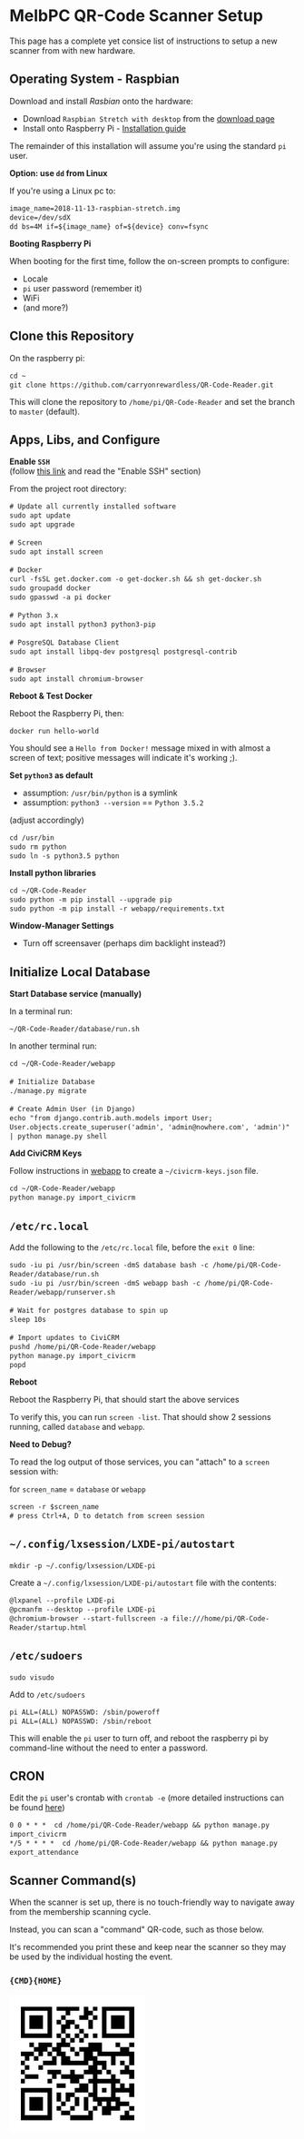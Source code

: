 # MelbPC QR-Code Scanner Setup

This page has a complete yet consice list of instructions to setup a new
scanner from with new hardware.

## Operating System - Raspbian

Download and install _Rasbian_ onto the hardware:

* Download `Raspbian Stretch with desktop` from the [download page](https://www.raspberrypi.org/downloads/raspbian/)
* Install onto Raspberry Pi - [Installation guide](https://www.raspberrypi.org/documentation/installation/installing-images/README.md)

The remainder of this installation will assume you're using the standard
`pi` user.

**Option: use `dd` from Linux**

If you're using a Linux pc to:

```
image_name=2018-11-13-raspbian-stretch.img
device=/dev/sdX
dd bs=4M if=${image_name} of=${device} conv=fsync
```

**Booting Raspberry Pi**

When booting for the first time, follow the on-screen prompts to configure:

* Locale
* `pi` user password (remember it)
* WiFi
* (and more?)

## Clone this Repository

On the raspberry pi:

```
cd ~
git clone https://github.com/carryonrewardless/QR-Code-Reader.git
```

This will clone the repository to `/home/pi/QR-Code-Reader` and set
the branch to `master` (default).

## Apps, Libs, and Configure

**Enable `SSH`**\
(follow [this link](https://www.raspberrypi.org/documentation/remote-access/ssh/) and read the "Enable SSH" section)

From the project root directory:

```
# Update all currently installed software
sudo apt update
sudo apt upgrade

# Screen
sudo apt install screen

# Docker
curl -fsSL get.docker.com -o get-docker.sh && sh get-docker.sh
sudo groupadd docker
sudo gpasswd -a pi docker

# Python 3.x
sudo apt install python3 python3-pip

# PosgreSQL Database Client
sudo apt install libpq-dev postgresql postgresql-contrib

# Browser
sudo apt install chromium-browser
```

**Reboot & Test Docker**

Reboot the Raspberry Pi, then:

```
docker run hello-world
```

You should see a `Hello from Docker!` message mixed in with almost a screen
of text; positive messages will indicate it's working ;).

**Set `python3` as default**

* assumption: `/usr/bin/python` is a symlink
* assumption: `python3 --version` == `Python 3.5.2`

(adjust accordingly)

```
cd /usr/bin
sudo rm python
sudo ln -s python3.5 python
```

**Install python libraries**

```
cd ~/QR-Code-Reader
sudo python -m pip install --upgrade pip
sudo python -m pip install -r webapp/requirements.txt
```

**Window-Manager Settings**

* Turn off screensaver (perhaps dim backlight instead?)


## Initialize Local Database

**Start Database service (manually)**

In a terminal run:

```
~/QR-Code-Reader/database/run.sh
```

In another terminal run:

```
cd ~/QR-Code-Reader/webapp

# Initialize Database
./manage.py migrate

# Create Admin User (in Django)
echo "from django.contrib.auth.models import User; User.objects.create_superuser('admin', 'admin@nowhere.com', 'admin')" | python manage.py shell
```

**Add CiviCRM Keys**

Follow instructions in [webapp](webapp/README.md) to create a
`~/civicrm-keys.json` file.

```
cd ~/QR-Code-Reader/webapp
python manage.py import_civicrm
```


## `/etc/rc.local`

Add the following to the `/etc/rc.local` file, before the `exit 0` line:

```
sudo -iu pi /usr/bin/screen -dmS database bash -c /home/pi/QR-Code-Reader/database/run.sh
sudo -iu pi /usr/bin/screen -dmS webapp bash -c /home/pi/QR-Code-Reader/webapp/runserver.sh

# Wait for postgres database to spin up
sleep 10s

# Import updates to CiviCRM
pushd /home/pi/QR-Code-Reader/webapp
python manage.py import_civicrm
popd
```

**Reboot**

Reboot the Raspberry Pi, that should start the above services

To verify this, you can run `screen -list`. That should show 2 sessions running,
called `database` and `webapp`.

**Need to Debug?**

To read the log output of those services, you can "attach" to a `screen`
session with:

for `screen_name` = `database` or `webapp`

```
screen -r $screen_name
# press Ctrl+A, D to detatch from screen session
```

## `~/.config/lxsession/LXDE-pi/autostart`

```
mkdir -p ~/.config/lxsession/LXDE-pi
```

Create a `~/.config/lxsession/LXDE-pi/autostart` file with the contents:

```
@lxpanel --profile LXDE-pi
@pcmanfm --desktop --profile LXDE-pi
@chromium-browser --start-fullscreen -a file:///home/pi/QR-Code-Reader/startup.html
```

## `/etc/sudoers`

```
sudo visudo
```

Add to `/etc/sudoers`

```
pi ALL=(ALL) NOPASSWD: /sbin/poweroff
pi ALL=(ALL) NOPASSWD: /sbin/reboot
```

This will enable the `pi` user to turn off, and reboot the raspberry
pi by command-line without the need to enter a password.

## CRON

Edit the `pi` user's crontab with `crontab -e` (more detailed instructions
can be found [here](https://www.raspberrypi.org/documentation/linux/usage/cron.md))

```
0 0 * * *  cd /home/pi/QR-Code-Reader/webapp && python manage.py import_civicrm
*/5 * * * *  cd /home/pi/QR-Code-Reader/webapp && python manage.py export_attendance
```

## Scanner Command(s)

When the scanner is set up, there is no touch-friendly way to navigate
away from the membership scanning cycle.

Instead, you can scan a "command" QR-code, such as those below.

It's recommended you print these and keep near the scanner so they may
be used by the individual hosting the event.

### `{CMD}{HOME}`

![CMD HOME](HOME.png)
